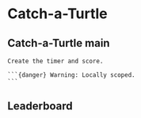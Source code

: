 # Catch-a-Turtle

## Catch-a-Turtle main

````{py:function} csp.art.functions.catch_a_turtle.catch_a_turtle.countdown()
Create the timer and score.

```{danger} Warning: Locally scoped.
```
````

## Leaderboard

```{autofunction} csp.art.functions.catch_a_turtle.leaderboard.get_names(file_name)

```

```{autofunction} csp.art.functions.catch_a_turtle.leaderboard.get_scores(file_name)

```

```{autofunction} csp.art.functions.catch_a_turtle.leaderboard.update_leaderboard(file_name: Path,leader_names: list[str],leader_scores: list[int],player_name: str,player_score: int)

```

```{autofunction} csp.art.functions.catch_a_turtle.leaderboard.draw_leaderboard(high_scorer: bool, leader_names: list[str],leader_scores: list[int],turtle_object: trtl.Turtle,player_score: int)

```
